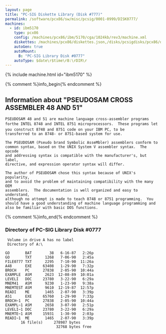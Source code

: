 ```yaml
---
layout: page
title: "PC-SIG Diskette Library (Disk #777)"
permalink: /software/pcx86/sw/misc/pcsig/0001-0999/DISK0777/
machines:
  - id: ibm5170
    type: pcx86
    config: /machines/pcx86/ibm/5170/cga/1024kb/rev3/machine.xml
    diskettes: /machines/pcx86/diskettes.json,/disks/pcsigdisks/pcx86/diskettes.json
    autoGen: true
    autoMount:
      B: "PC-SIG Library Disk #0777"
    autoType: $date\r$time\rB:\rDIR\r
---
```


{% include machine.html id="ibm5170" %}

{% comment %}info_begin{% endcomment %}

## Information about "PSEUDOSAM CROSS ASSEMBLER 48 AND 51"

    PSEUDOSAM 48 and 51 are machine language cross-assembler programs
    forthe INTEL 8748 and INTEL 8751 microprocessors.  These programs let
    you construct 8748 and 8751 code on your IBM PC, to be
    transferred to an 8748- or 8751-based system for use.
    
    The PSEUDOSAM (Pseudo brand Symbolic AsseMbler) assemblers conform to
    common syntax, based on the UNIX System V assembler syntax.  The opcode
    and addressing syntax is compatible with the manufacturer's, but label,
    directive, and expression operator syntax will differ.
    
    The author of PSEUDOSAM chose this syntax because of UNIX's popularity,
    and to avoid the problem of maintaining compatibility with the many OEM
    assemblers.  The documentation is well organized and easy to understand,
    although no attempt is made to teach 8748 or 8751 programming.  You
    should have a good understanding of machine language programming and
    also be familiar with basic DOS functions.
{% comment %}info_end{% endcomment %}


### Directory of PC-SIG Library Disk #0777

     Volume in drive A has no label
     Directory of A:\

    GO       BAT        38   6-16-87   2:26p
    GO       TXT      1268   7-06-90   2:45a
    FILE0777 TXT      2295   7-10-90  11:26a
    A48      EXE     63408   1-29-90   7:32p
    BROCH    PC      27838   2-05-90  10:44a
    EXAMPLE  ASM      2623  12-08-89  10:01a
    LEVELI   DOC     23780   3-22-90   6:29a
    MNEM41   ASM      9230   1-23-90   9:38a
    MNEMTEST ASM      9610  12-19-87  12:57p
    READI    ME       1465   2-07-90   3:39p
    A51      EXE     65760   1-29-90   7:33p
    BROCH~1  PC      27838   2-05-90  10:44a
    EXAMPL~1 ASM      2658   3-07-90   2:51p
    LEVELI~1 DOC     23780   3-22-90   6:29a
    MNEMTE~1 ASM     15931   1-30-90   2:03p
    READI~1  ME       1465   2-07-90   3:39p
           16 file(s)     278987 bytes
                           32768 bytes free
